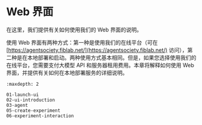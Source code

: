# Web 界面

在这里，我们提供有关如何使用我们的 Web 界面的说明。

使用 Web 界面有两种方式：第一种是使用我们的在线平台（可在 [https://agentsociety.fiblab.net/](https://agentsociety.fiblab.net/) 访问），第二种是在本地部署和启动。两种使用方式基本相同。但是，如果您选择使用我们的在线平台，您需要支付大模型 API 和服务器租用费用。本章将解释如何使用 Web 界面，并提供有关如何在本地部署服务的详细说明。

```{toctree}
:maxdepth: 2

01-launch-ui
02-ui-introduction
03-agent
05-create-experiment
06-experiment-interaction
```